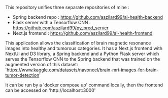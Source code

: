 This  repository unifies three separate repositories of mine :  

- Spring backend repo : https://github.com/aszilard99/ai-health-backend
- Flask server with a Tensorflow CNN : https://github.com/aszilard99/py_pred_server
- Next.js frontend : https://github.com/aszilard99/ai-health-frontend

This application allows the classification of brain magnetic resonance images into healthy and tumorous categories. It has a Next.js frontend with NextUI and D3 library, a Spring backend and a Python Flask server which serves the Tensorflow CNN to the Spring backend that was trained on the augmented version of this dataset: 'https://www.kaggle.com/datasets/navoneel/brain-mri-images-for-brain-tumor-detection'

It can be run by a 'docker compose up' command locally, then the frontend can be accessed on 'http://localhost:3000'
